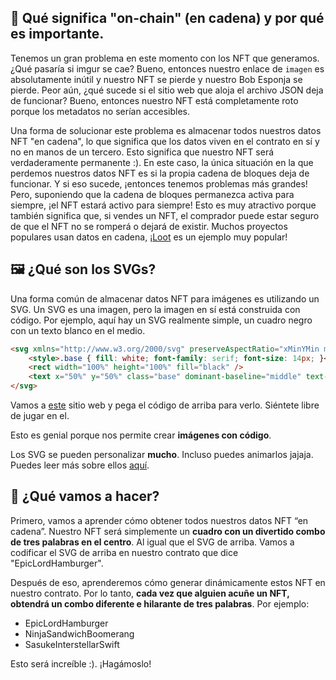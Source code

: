 ## 🔗 Qué significa "on-chain" (en cadena) y por qué es importante.

Tenemos un gran problema en este momento con los NFT que generamos.
¿Qué pasaría si imgur se cae? Bueno, entonces nuestro enlace de `imagen` es absolutamente inútil y nuestro NFT se pierde y nuestro Bob Esponja se pierde. Peor aún, ¿qué sucede si el sitio web que aloja el archivo JSON deja de funcionar? Bueno, entonces nuestro NFT está completamente roto porque los metadatos no serían accesibles.

Una forma de solucionar este problema es almacenar todos nuestros datos NFT "en cadena", lo que significa que los datos viven en el contrato en sí y no en manos de un tercero. Esto significa que nuestro NFT será verdaderamente permanente :). En este caso, la única situación en la que perdemos nuestros datos NFT es si la propia cadena de bloques deja de funcionar. Y si eso sucede, ¡entonces tenemos problemas más grandes!
Pero, suponiendo que la cadena de bloques permanezca activa para siempre, ¡el NFT estará activo para siempre! Esto es muy atractivo porque también significa que, si vendes un NFT, el comprador puede estar seguro de que el NFT no se romperá o dejará de existir. Muchos proyectos populares usan datos en cadena, ¡[Loot](https://techcrunch.com/2021/09/03/loot-games-the-crypto-world/) es un ejemplo muy popular!

## 🖼 ¿Qué son los SVGs?

Una forma común de almacenar datos NFT para imágenes es utilizando un SVG. Un SVG es una imagen, pero la imagen en sí está construida con código.
Por ejemplo, aquí hay un SVG realmente simple, un cuadro negro con un texto blanco en el medio.

```html
<svg xmlns="http://www.w3.org/2000/svg" preserveAspectRatio="xMinYMin meet" viewBox="0 0 350 350">
    <style>.base { fill: white; font-family: serif; font-size: 14px; }</style>
    <rect width="100%" height="100%" fill="black" />
    <text x="50%" y="50%" class="base" dominant-baseline="middle" text-anchor="middle">EpicLordHamburger</text>
</svg>
```

Vamos a [este](https://www.svgviewer.dev/) sitio web y pega el código de arriba para verlo. Siéntete libre de jugar en el.

Esto es genial porque nos permite crear **imágenes con código**.

Los SVG se pueden personalizar **mucho**. Incluso puedes animarlos jajaja. Puedes leer más sobre ellos [aquí](https://developer.mozilla.org/en-US/docs/Web/SVG/Tutorial).

## 🤘 ¿Qué vamos a hacer?

Primero, vamos a aprender cómo obtener todos nuestros datos NFT “en cadena”. Nuestro NFT será simplemente un **cuadro con un divertido combo de tres palabras en el centro**. Al igual que el SVG de arriba. Vamos a codificar el SVG de arriba en nuestro contrato que dice "EpicLordHamburger".

Después de eso, aprenderemos cómo generar dinámicamente estos NFT en nuestro contrato. Por lo tanto, **cada vez que alguien acuñe un NFT, obtendrá un combo diferente e hilarante de tres palabras**. Por ejemplo:

- EpicLordHamburger
- NinjaSandwichBoomerang
- SasukeInterstellarSwift

Esto será increíble :). ¡Hagámoslo!
